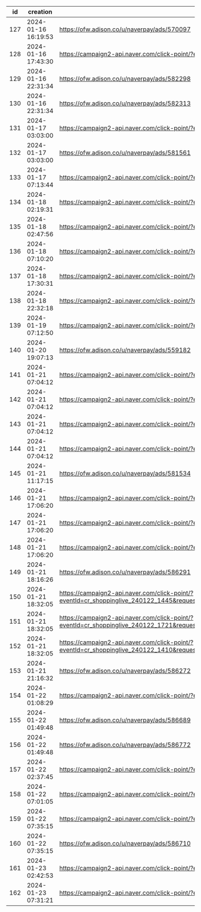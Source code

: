 | id  | creation            | url                                                                                                                                                                                | visit |
| --- | ------------------- | ---------------------------------------------------------------------------------------------------------------------------------------------------------------------------------- | ----- |
| 127 | 2024-01-16 16:19:53 | https://ofw.adison.co/u/naverpay/ads/570097                                                                                                                                        |       |
| 128 | 2024-01-16 17:43:30 | https://campaign2-api.naver.com/click-point/?eventId=cr_shoppinglive_240117_1552                                                                                                   |       |
| 129 | 2024-01-16 22:31:34 | https://ofw.adison.co/u/naverpay/ads/582298                                                                                                                                        |       |
| 130 | 2024-01-16 22:31:34 | https://ofw.adison.co/u/naverpay/ads/582313                                                                                                                                        |       |
| 131 | 2024-01-17 03:03:00 | https://campaign2-api.naver.com/click-point/?eventId=cr_shoppinglive_240117_1139                                                                                                   |       |
| 132 | 2024-01-17 03:03:00 | https://ofw.adison.co/u/naverpay/ads/581561                                                                                                                                        |       |
| 133 | 2024-01-17 07:13:44 | https://campaign2-api.naver.com/click-point/?eventId=cr_2024011801_2401_1_1829                                                                                                     |       |
| 134 | 2024-01-18 02:19:31 | https://campaign2-api.naver.com/click-point/?eventId=cr_shoppinglive_240118_1817                                                                                                   |       |
| 135 | 2024-01-18 02:47:56 | https://campaign2-api.naver.com/click-point/?eventId=cr_shoppinglive_240118_1143                                                                                                   |       |
| 136 | 2024-01-18 07:10:20 | https://campaign2-api.naver.com/click-point/?eventId=cr_2024011902_2401_2_1810                                                                                                     |       |
| 137 | 2024-01-18 17:30:31 | https://campaign2-api.naver.com/click-point/?eventId=cr_2024011903_2401_1005                                                                                                       |       |
| 138 | 2024-01-18 22:32:18 | https://campaign2-api.naver.com/click-point/?eventId=cr_2024011905_2401_4_1425                                                                                                     |       |
| 139 | 2024-01-19 07:12:50 | https://campaign2-api.naver.com/click-point/?eventId=cr_2024012001_2402_1_1500                                                                                                     |       |
| 140 | 2024-01-20 19:07:13 | https://ofw.adison.co/u/naverpay/ads/559182                                                                                                                                        |       |
| 141 | 2024-01-21 07:04:12 | https://campaign2-api.naver.com/click-point/?eventId=cr_2024012204_2401_2_1647                                                                                                     |       |
| 142 | 2024-01-21 07:04:12 | https://campaign2-api.naver.com/click-point/?eventId=cr_npay_240122_1049                                                                                                           |       |
| 143 | 2024-01-21 07:04:12 | https://campaign2-api.naver.com/click-point/?eventId=cr_2024012201_2401_4_1605                                                                                                     |       |
| 144 | 2024-01-21 07:04:12 | https://campaign2-api.naver.com/click-point/?eventId=cr_2024012203_2401_4_1556                                                                                                     |       |
| 145 | 2024-01-21 11:17:15 | https://ofw.adison.co/u/naverpay/ads/581534                                                                                                                                        |       |
| 146 | 2024-01-21 17:06:20 | https://campaign2-api.naver.com/click-point/?eventId=cr_shoppinglive_240122_1410                                                                                                   |       |
| 147 | 2024-01-21 17:06:20 | https://campaign2-api.naver.com/click-point/?eventId=cr_shoppinglive_240122_1445                                                                                                   |       |
| 148 | 2024-01-21 17:06:20 | https://campaign2-api.naver.com/click-point/?eventId=cr_shoppinglive_240122_1721                                                                                                   |       |
| 149 | 2024-01-21 18:16:26 | https://ofw.adison.co/u/naverpay/ads/586291                                                                                                                                        |       |
| 150 | 2024-01-21 18:32:05 | https://campaign2-api.naver.com/click-point/?eventId=cr_shoppinglive_240122_1445&request_id=20240122T110922_82529fda473b41caaf035231b42da51f&placement=all&inventory=pay%3Ebenefit |       |
| 151 | 2024-01-21 18:32:05 | https://campaign2-api.naver.com/click-point/?eventId=cr_shoppinglive_240122_1721&request_id=20240122T110922_82529fda473b41caaf035231b42da51f&placement=all&inventory=pay%3Ebenefit |       |
| 152 | 2024-01-21 18:32:05 | https://campaign2-api.naver.com/click-point/?eventId=cr_shoppinglive_240122_1410&request_id=20240122T110922_82529fda473b41caaf035231b42da51f&placement=all&inventory=pay%3Ebenefit |       |
| 153 | 2024-01-21 21:16:32 | https://ofw.adison.co/u/naverpay/ads/586272                                                                                                                                        |       |
| 154 | 2024-01-22 01:08:29 | https://campaign2-api.naver.com/click-point/?eventId=cr_shoppinglive_240122_1435                                                                                                   |       |
| 155 | 2024-01-22 01:49:48 | https://ofw.adison.co/u/naverpay/ads/586689                                                                                                                                        |       |
| 156 | 2024-01-22 01:49:48 | https://ofw.adison.co/u/naverpay/ads/586772                                                                                                                                        |       |
| 157 | 2024-01-22 02:37:45 | https://campaign2-api.naver.com/click-point/?eventId=cr_shoppinglive_240122_1112                                                                                                   |       |
| 158 | 2024-01-22 07:01:05 | https://campaign2-api.naver.com/click-point/?eventId=cr_2024012301_2401_4_1509                                                                                                     |       |
| 159 | 2024-01-22 07:35:15 | https://campaign2-api.naver.com/click-point/?eventId=cr_2024012302_2401_2_1457                                                                                                     |       |
| 160 | 2024-01-22 07:35:15 | https://ofw.adison.co/u/naverpay/ads/586710                                                                                                                                        |       |
| 161 | 2024-01-23 02:42:53 | https://campaign2-api.naver.com/click-point/?eventId=cr_shoppinglive_240123_1150                                                                                                   |       |
| 162 | 2024-01-23 07:31:21 | https://campaign2-api.naver.com/click-point/?eventId=cr_2024012401_2401_3_1415                                                                                                     |       |
